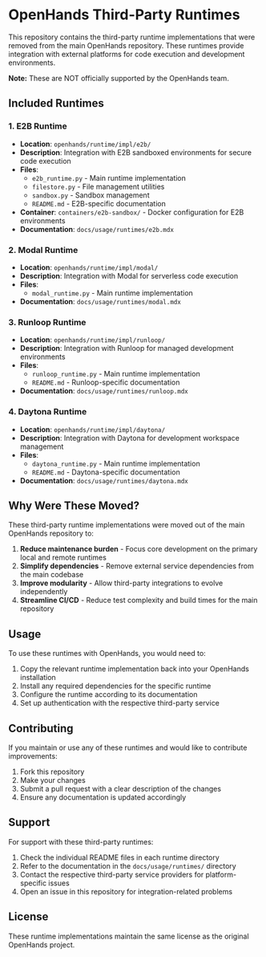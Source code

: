 # OpenHands Third-Party Runtimes

This repository contains the third-party runtime implementations that were removed from the main OpenHands repository. These runtimes provide integration with external platforms for code execution and development environments.

**Note:** These are NOT officially supported by the OpenHands team.

## Included Runtimes

### 1. E2B Runtime
- **Location**: `openhands/runtime/impl/e2b/`
- **Description**: Integration with E2B sandboxed environments for secure code execution
- **Files**:
  - `e2b_runtime.py` - Main runtime implementation
  - `filestore.py` - File management utilities
  - `sandbox.py` - Sandbox management
  - `README.md` - E2B-specific documentation
- **Container**: `containers/e2b-sandbox/` - Docker configuration for E2B environments
- **Documentation**: `docs/usage/runtimes/e2b.mdx`

### 2. Modal Runtime
- **Location**: `openhands/runtime/impl/modal/`
- **Description**: Integration with Modal for serverless code execution
- **Files**:
  - `modal_runtime.py` - Main runtime implementation
- **Documentation**: `docs/usage/runtimes/modal.mdx`

### 3. Runloop Runtime
- **Location**: `openhands/runtime/impl/runloop/`
- **Description**: Integration with Runloop for managed development environments
- **Files**:
  - `runloop_runtime.py` - Main runtime implementation
  - `README.md` - Runloop-specific documentation
- **Documentation**: `docs/usage/runtimes/runloop.mdx`

### 4. Daytona Runtime
- **Location**: `openhands/runtime/impl/daytona/`
- **Description**: Integration with Daytona for development workspace management
- **Files**:
  - `daytona_runtime.py` - Main runtime implementation
  - `README.md` - Daytona-specific documentation
- **Documentation**: `docs/usage/runtimes/daytona.mdx`

## Why Were These Moved?

These third-party runtime implementations were moved out of the main OpenHands repository to:

1. **Reduce maintenance burden** - Focus core development on the primary local and remote runtimes
2. **Simplify dependencies** - Remove external service dependencies from the main codebase
3. **Improve modularity** - Allow third-party integrations to evolve independently
4. **Streamline CI/CD** - Reduce test complexity and build times for the main repository

## Usage

To use these runtimes with OpenHands, you would need to:

1. Copy the relevant runtime implementation back into your OpenHands installation
2. Install any required dependencies for the specific runtime
3. Configure the runtime according to its documentation
4. Set up authentication with the respective third-party service

## Contributing

If you maintain or use any of these runtimes and would like to contribute improvements:

1. Fork this repository
2. Make your changes
3. Submit a pull request with a clear description of the changes
4. Ensure any documentation is updated accordingly

## Support

For support with these third-party runtimes:

1. Check the individual README files in each runtime directory
2. Refer to the documentation in the `docs/usage/runtimes/` directory
3. Contact the respective third-party service providers for platform-specific issues
4. Open an issue in this repository for integration-related problems

## License

These runtime implementations maintain the same license as the original OpenHands project.